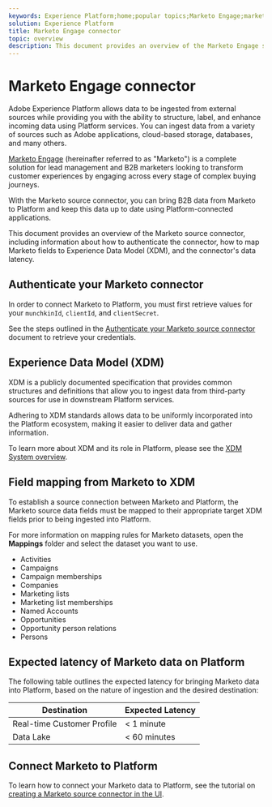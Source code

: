 ```yaml
---
keywords: Experience Platform;home;popular topics;Marketo Engage;marketo engage;marketo
solution: Experience Platform
title: Marketo Engage connector
topic: overview
description: This document provides an overview of the Marketo Engage source connector, including information about its authentication, mapping, and data latency.
---
```


# Marketo Engage connector

Adobe Experience Platform allows data to be ingested from external sources while providing you with the ability to structure, label, and enhance incoming data using Platform services. You can ingest data from a variety of sources such as Adobe applications, cloud-based storage, databases, and many others.

[Marketo Engage](https://www.marketo.com/software/) (hereinafter referred to as "Marketo") is a complete solution for lead management and B2B marketers looking to transform customer experiences by engaging across every stage of complex buying journeys.

With the Marketo source connector, you can bring B2B data from Marketo to Platform and keep this data up to date using Platform-connected applications.

This document provides an overview of the Marketo source connector, including information about how to authenticate the connector, how to map Marketo fields to Experience Data Model (XDM), and the connector's data latency.

## Authenticate your Marketo connector

In order to connect Marketo to Platform, you must first retrieve values for your `munchkinId`, `clientId`, and `clientSecret`.

See the steps outlined in the [Authenticate your Marketo source connector](./marketo-auth.md) document to retrieve your credentials.

## Experience Data Model (XDM)

XDM is a publicly documented specification that provides common structures and definitions that allow you to ingest data from third-party sources for use in downstream Platform services.

Adhering to XDM standards allows data to be uniformly incorporated into the Platform ecosystem, making it easier to deliver data and gather information.

To learn more about XDM and its role in Platform, please see the [XDM System overview](https://experienceleague.adobe.com/docs/experience-platform/xdm/home.html?lang=en).

## Field mapping from Marketo to XDM

To establish a source connection between Marketo and Platform, the Marketo source data fields must be mapped to their appropriate target XDM fields prior to being ingested into Platform.

For more information on mapping rules for Marketo datasets, open the **Mappings** folder and select the dataset you want to use.

* Activities
* Campaigns
* Campaign memberships
* Companies
* Marketing lists
* Marketing list memberships
* Named Accounts
* Opportunities
* Opportunity person relations
* Persons

## Expected latency of Marketo data on Platform

The following table outlines the expected latency for bringing Marketo data into Platform, based on the nature of ingestion and the desired destination:

| Destination | Expected Latency |
| ----------- | ---------------- |
| Real-time Customer Profile | < 1 minute |
| Data Lake | < 60 minutes |

## Connect Marketo to Platform

To learn how to connect your Marketo data to Platform, see the tutorial on [creating a Marketo source connector in the UI](../../tutorials/ui/create/adobe-applications/marketo.md).
